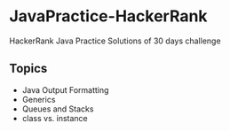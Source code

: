 # JavaPractice-HackerRank
HackerRank Java Practice Solutions of 30 days challenge

## Topics
* Java Output Formatting 
* Generics
* Queues and Stacks
* class vs. instance
